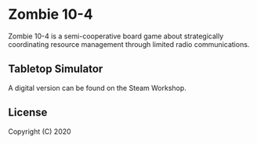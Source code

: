 # Zombie 10-4

Zombie 10-4 is a semi-cooperative board game about strategically
coordinating resource management through limited radio
communications.

## Tabletop Simulator

A digital version can be found on the Steam Workshop.

## License

Copyright (C) 2020
